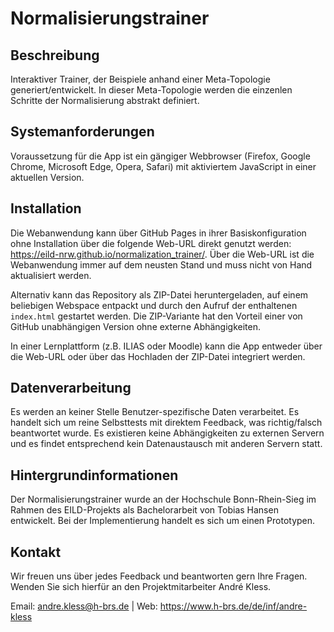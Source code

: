 # Normalisierungstrainer

## Beschreibung

Interaktiver Trainer, der Beispiele anhand einer Meta-Topologie generiert/entwickelt. In dieser Meta-Topologie werden die einzenlen Schritte der Normalisierung abstrakt definiert.

## Systemanforderungen

Voraussetzung für die App ist ein gängiger Webbrowser (Firefox, Google Chrome, Microsoft Edge, Opera, Safari) mit aktiviertem JavaScript in einer aktuellen Version.

## Installation

Die Webanwendung kann über GitHub Pages in ihrer Basiskonfiguration ohne Installation über die folgende Web-URL direkt genutzt werden: https://eild-nrw.github.io/normalization_trainer/. Über die Web-URL ist die Webanwendung immer auf dem neusten Stand und muss nicht von Hand aktualisiert werden.

Alternativ kann das Repository als ZIP-Datei heruntergeladen, auf einem beliebigen Webspace entpackt und durch den Aufruf der enthaltenen `index.html` gestartet werden. Die ZIP-Variante hat den Vorteil einer von GitHub unabhängigen Version ohne externe Abhängigkeiten.

In einer Lernplattform (z.B. ILIAS oder Moodle) kann die App entweder über die Web-URL oder über das Hochladen der ZIP-Datei integriert werden.

## Datenverarbeitung

Es werden an keiner Stelle Benutzer-spezifische Daten verarbeitet. Es handelt sich um reine Selbsttests mit direktem Feedback, was richtig/falsch beantwortet wurde. Es existieren keine Abhängigkeiten zu externen Servern und es findet entsprechend kein Datenaustausch mit anderen Servern statt.

## Hintergrundinformationen

Der Normalisierungstrainer wurde an der Hochschule Bonn-Rhein-Sieg im Rahmen des EILD-Projekts als Bachelorarbeit von Tobias Hansen entwickelt. Bei der Implementierung handelt es sich um einen Prototypen.

## Kontakt

Wir freuen uns über jedes Feedback und beantworten gern Ihre Fragen. Wenden Sie sich hierfür an den Projektmitarbeiter André Kless.

Email: andre.kless@h-brs.de | Web: https://www.h-brs.de/de/inf/andre-kless
